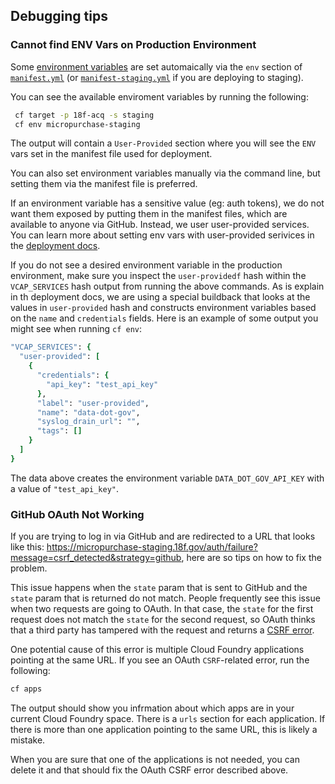 ## Debugging tips

### Cannot find ENV Vars on Production Environment

Some [environment
 variables](http://guides.rubyonrails.org/configuring.html#rails-environment-settings)
are set automaically via the `env` section of [`manifest.yml`](../manifest.yml)
(or [`manifest-staging.yml`](../manifest-staging.yml) if you are deploying to
staging).

You can see the available enviroment variables by running the following:

```bash
 cf target -p 18f-acq -s staging
 cf env micropurchase-staging
```

The output will contain a `User-Provided` section where you will see the `ENV`
vars set in the manifest file used for deployment.

You can also set environment variables manually via the command line, but
setting them via the manifest file is preferred.

If an environment variable has a sensitive value (eg: auth tokens), we do not
want them exposed by putting them in the manifest files, which are available to
anyone via GitHub. Instead, we user user-provided services. You can learn more
about setting env vars with user-provided serivices in the [deployment
docs](deployment.md##setting-environment-variables-on-staging-or-production).

If you do not see a desired environment variable in the production environment,
make sure you inspect the `user-providedf` hash within the `VCAP_SERVICES` hash
output from running the above commands. As is explain in th deployment docs, we
are using a special buildback that looks at the values in `user-provided` hash
and constructs environment variables based on the `name` and `credentials`
fields. Here is an example of some output you might see when running `cf env`:

```ruby
"VCAP_SERVICES": {
  "user-provided": [
    {
      "credentials": {
        "api_key": "test_api_key"
      },
      "label": "user-provided",
      "name": "data-dot-gov",
      "syslog_drain_url": "",
      "tags": []
    }
  ]
}
```
The data above creates the environment variable `DATA_DOT_GOV_API_KEY` with a
value of `"test_api_key"`.

### GitHub OAuth Not Working

If you are trying to log in via GitHub and are redirected to a URL that looks
like this:
  https://micropurchase-staging.18f.gov/auth/failure?message=csrf_detected&strategy=github,
here are so tips on how to fix the problem.

This issue happens when the `state` param that is sent to GitHub and the `state`
param that is returned do not match. People frequently see this issue when two
requests are going to OAuth. In that case, the `state` for the first request does
not match the `state` for the second request, so OAuth thinks that a third party
has tampered with the request and returns a [CSRF
error](https://github.com/intridea/omniauth-oauth2/blob/26152673224aca5c3e918bcc83075dbb0659717f/lib/omniauth/strategies/oauth2.rb#L71).

One potential cause of this error is multiple Cloud Foundry applications
pointing at the same URL. If you see an OAuth `CSRF`-related error, run the
following:

```bash
cf apps
```

The output should show you infrmation about which apps are in your current Cloud
Foundry space. There is a `urls` section for each application. If there is more
than one application pointing to the same URL, this is likely a mistake.

When you are sure that one of the applications is not needed, you can delete it
and that should fix the OAuth CSRF error described above.
